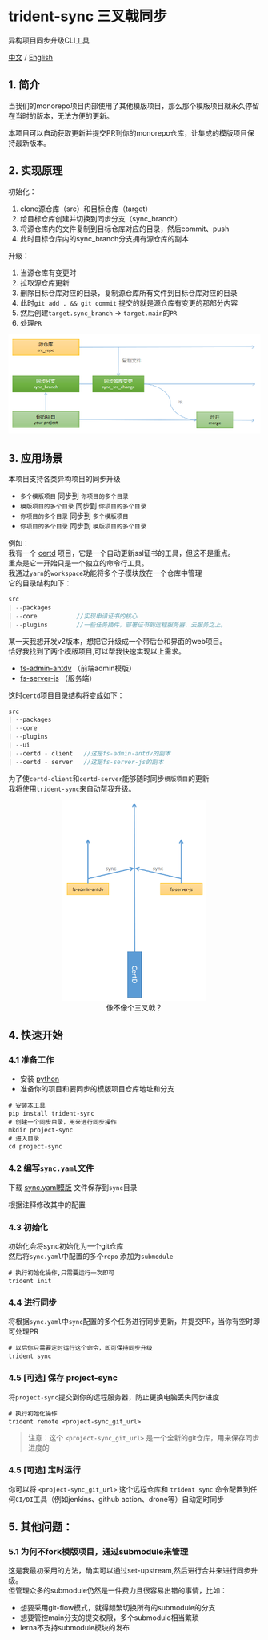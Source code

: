 # trident-sync 三叉戟同步

异构项目同步升级CLI工具

[中文](./readme.md) / [English](./readme-en.md)

## 1. 简介

当我们的monorepo项目内部使用了其他模版项目，那么那个模版项目就永久停留在当时的版本，无法方便的更新。

本项目可以自动获取更新并提交PR到你的monorepo仓库，让集成的模版项目保持最新版本。

## 2. 实现原理

初始化：

1. clone源仓库（src）和目标仓库（target）
2. 给目标仓库创建并切换到同步分支（sync_branch）
3. 将源仓库内的文件复制到目标仓库对应的目录，然后commit、push
4. 此时目标仓库内的sync_branch分支拥有源仓库的副本

升级：

1. 当源仓库有变更时
2. 拉取源仓库更新
3. 删除目标仓库对应的目录，复制源仓库所有文件到目标仓库对应的目录
4. 此时`git add . && git commit` 提交的就是源仓库有变更的那部分内容
5. 然后创建`target.sync_branch` -> `target.main`的`PR`
6. 处理`PR`

![](./doc/images/desc.png)

## 3. 应用场景

本项目支持各类异构项目的同步升级

* `多个模版项目` 同步到 `你项目的多个目录`
* `模版项目的多个目录` 同步到 `你项目的多个目录`
* `你项目的多个目录` 同步到 `多个模版项目`
* `你项目的多个目录` 同步到 `模版项目的多个目录`

例如：   
我有一个 [certd](https://github.com/certd/certd) 项目，它是一个自动更新ssl证书的工具，但这不是重点。     
重点是它一开始只是一个独立的命令行工具。   
我通过`yarn`的`workspace`功能将多个子模块放在一个仓库中管理       
它的目录结构如下：

```js
src
| --packages
| --core           //实现申请证书的核心
| --plugins        //一些任务插件，部署证书到远程服务器、云服务之上。

```

某一天我想开发v2版本，想把它升级成一个带后台和界面的web项目。      
恰好我找到了两个模版项目,可以帮我快速实现以上需求。

* [fs-admin-antdv](https://github.com/fast-crud/fs-admin-antdv)  （前端admin模版）
* [fs-server-js](https://github.com/fast-crud/fs-server-js)  （服务端）

这时`certd`项目目录结构将变成如下：

```js
src
| --packages
| --core
| --plugins
| --ui
| --certd - client   //这是fs-admin-antdv的副本
| --certd - server   //这是fs-server-js的副本
```

为了使`certd-client`和`certd-server`能够随时同步`模版项目`的更新       
我将使用`trident-sync`来自动帮我升级。

<div style="text-align: center">
<img src="./doc/images/trident.png" height="400"/>
<div>像不像个三叉戟？</div>
</div>

## 4. 快速开始

### 4.1 准备工作

* 安装 [python](https://www.python.org/downloads/)
* 准备你的项目和要同步的模版项目仓库地址和分支

```shell
# 安装本工具
pip install trident-sync
# 创建一个同步目录，用来进行同步操作
mkdir project-sync
# 进入目录
cd project-sync
```

### 4.2 编写`sync.yaml`文件

下载 [sync.yaml模版](https://raw.githubusercontent.com/handsfree-work/trident-sync/main/sync.yaml) 文件保存到`sync`目录

根据注释修改其中的配置

### 4.3 初始化

初始化会将sync初始化为一个git仓库    
然后将`sync.yaml`中配置的多个`repo` 添加为`submodule`

```shell
# 执行初始化操作,只需要运行一次即可
trident init 
```

### 4.4 进行同步

将根据`sync.yaml`中`sync`配置的多个任务进行同步更新，并提交PR，当你有空时即可处理PR

```shell
# 以后你只需要定时运行这个命令，即可保持同步升级
trident sync 
```

### 4.5 [可选] 保存 project-sync

将`project-sync`提交到你的远程服务器，防止更换电脑丢失同步进度

```shell
# 执行初始化操作
trident remote <project-sync_git_url> 
```

> 注意：这个 `<project-sync_git_url>` 是一个全新的git仓库，用来保存同步进度的

### 4.5 [可选] 定时运行

你可以将 `<project-sync_git_url>` 这个远程仓库和 `trident sync` 命令配置到任何`CI/DI`工具（例如jenkins、github
action、drone等）自动定时同步

## 5. 其他问题：

### 5.1 为何不fork模版项目，通过submodule来管理

这是我最初采用的方法，确实可以通过set-upstream,然后进行合并来进行同步升级。        
但管理众多的submodule仍然是一件费力且很容易出错的事情，比如：     
* 想要采用git-flow模式，就得频繁切换所有的submodule的分支
* 想要管控main分支的提交权限，多个submodule相当繁琐
* lerna不支持submodule模块的发布

